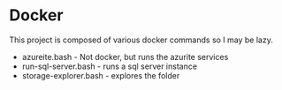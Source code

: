 # Docker

This project is composed of various docker commands so I may be lazy.
- azureite.bash - Not docker, but runs the azurite services
- run-sql-server.bash - runs a sql server instance
- storage-explorer.bash - explores the folder